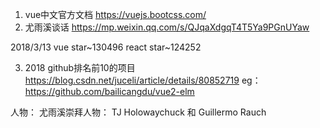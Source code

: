 1. vue中文官方文档 https://vuejs.bootcss.com/
2. 尤雨溪谈话 https://mp.weixin.qq.com/s/QJqaXdgqT4T5Ya9PGnUYaw

2018/3/13  vue   star~130496
		   react star~124252

3. 2018 github排名前10的项目 https://blog.csdn.net/juceli/article/details/80852719
eg： https://github.com/bailicangdu/vue2-elm



人物：
    尤雨溪崇拜人物： TJ Holowaychuck 和 Guillermo Rauch